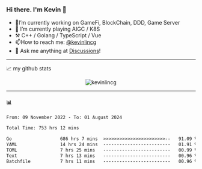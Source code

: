 ### Hi there. I'm Kevin 👋

- 🔭I’m currently working on GameFi, BlockChain, DDD, Game Server
- 🌱 I’m currently playing AIGC / K8S
-   :hammer_and_pick: C++ / Golang / TypeScript / Vue
- 📫How to reach me: [@kevinlincg](https://twitter.com/kevinlincg) 
-   :thought_balloon: Ask me anything at [Discussions](https://github.com/kevinlincg/kevinlincg/issues/new)!

---

📈 my github stats

<p align="center"> <img src="https://github-readme-stats-ouuan.vercel.app/api?username=kevinlincg&theme=dark&show_icons=true&count_private=true" alt="kevinlincg" />

---

#### :bar_chart: 

<!--START_SECTION:waka-->

```txt
From: 09 November 2022 - To: 01 August 2024

Total Time: 753 hrs 12 mins

Go                  686 hrs 7 mins  >>>>>>>>>>>>>>>>>>>>>>>--   91.09 %
YAML                14 hrs 24 mins  -------------------------   01.91 %
TOML                7 hrs 25 mins   -------------------------   00.99 %
Text                7 hrs 13 mins   -------------------------   00.96 %
Batchfile           7 hrs 11 mins   -------------------------   00.96 %
```

<!--END_SECTION:waka-->
